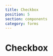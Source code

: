 ```yaml
---
title: Checkbox
position: 5
section: components
category: forms
---
```


# Checkbox

<preview name="checkbox"></preview>
